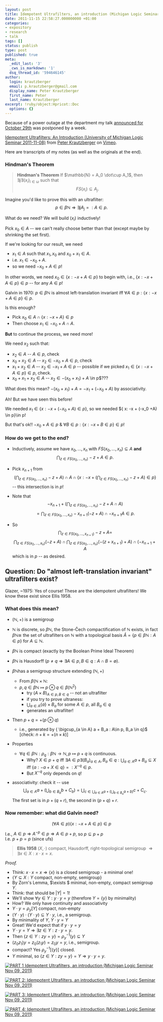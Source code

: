 ```yaml
---
layout: post
title: Idempotent Ultrafilters, an introduction (Michigan Logic Seminar Nov 09, 2011)
date: 2011-11-15 22:58:27.000000000 +01:00
categories:
- expository
- research
- talk
tags: []
status: publish
type: post
published: true
meta:
  _edit_last: '3'
  _cws_is_markdown: '1'
  dsq_thread_id: '594646145'
author:
  login: krautzberger
  email: p.krautzberger@gmail.com
  display_name: Peter Krautzberger
  first_name: Peter
  last_name: Krautzberger
excerpt: !ruby/object:Hpricot::Doc
  options: {}
---
```


Because of a power outage at the department my talk [announced for October 29th](https://settheorytalks.wordpress.com/2011/10/29/michigan-logic-seminar-7/) was postponed by a week.

[Idempotent Ultrafilters: An Introduction (University of Michigan Logic Seminar 2011-11-08)](http://vimeo.com/32109926) from [Peter Krautzberger](http://vimeo.com/pkrautzberger) on [Vimeo](http://vimeo.com).

Here are transcripts of my notes (as well as the originals at the end).

### Hindman's Theorem

> **Hindman's Theorem** If $\mathbb{N} = A_0 \dot\cup A_1$, then $\exists j \exists (x_i)_{i\in \omega}$ such that $$FS(x_i) \subseteq A_j.$$

Imagine you'd like to prove this with an ultrafilter: $$p \in \beta \mathbb{N} \Rightarrow \exists j A_j=:A \in p.$$

What do we need? We will build $(x_i)$ inductively!

Pick $x_0 \in A$ -- we can't really choose better than that (except maybe by shrinking the set first).

If we're looking for our result, we need

*   $x_1 \in A$ such that $x_1, x_0$ and $x_0+x_1 \in A$.
*   i.e. $x_1 \in -x_0 + A$.
*   so we need $-x_0 + A \in p$!

In other words, we need $x_0 \in \{ x: -x+A \in p \}$ to begin with, i.e., $\{ x: -x+A \in p \} \in p$ -- for any $A\in p$!

Galvin in 1970: $p \in \beta \mathbb{N}$ is almost left-translation invariant iff $\forall A\in p: \{ x : -x +A\in p\} \in p$.

Is this enough?

*   Pick $x_0 \in A \cap \{ x: -x+A \} \in p$
*   Then choose $x_1 \in -x_0 + A \cap A$.

**But** to continue the process, we need more!

We need $x_2$ such that:

*   $x_2 \in A$ -- $A\in p$, check
*   $x_0 + x_2 \in A$ -- $x_2 \in -x_0 +A \in p$, check
*   $x_1 + x_2 \in A$ -- $x_2 \in -x_1 + A \in p$ -- possible if we picked $x_1 \in \{x: -x+A\in p\} \in p$, check.
*   $x_0 +x_1 + x_2 \in A$ -- $x_2 \in -(x_0+x_1) +A$ \in p$???

What does this mean? $-(x_0 +x_1) + A = -x_1 + (-x_0 +A)$ by associativity.

Ah! But we have seen this before!

We needed $x_1 \in \{ x: -x + (-x_0 +A) \in p\}$, so we needed $\{ x: -x + (-x_0 +A) \in p\}\in p!

But that's ok!! $-x_0 + A \in p$ & $\forall B\in p: \{x : -x+B \in p \} \in p$!

### How do we get to the end?

*   Inductively, assume we have $x_0,\ldots, x_n$ with $FS(x_0,\ldots, x_n) \subseteq A$ **and** $$\bigcap_{z \in FS(x_0,\ldots,x_n)} -z + A \in p.$$

*   Pick $x_{n+1}$ from $$( \bigcap_{z \in FS(x_0,\ldots,x_n)} -z + A ) \cap A \cap \{ x: -x+ (\bigcap_{z \in FS(x_0,\ldots,x_n)} -z + A) \in p\}$$ -- this intersection is in $p$!

*   Note that $$-x_{n+1} + ( \bigcap_{z \in FS(x_0,\ldots,x_n)} -z + A \cap A)$$ $$= \bigcap_{z \in FS(x_0,\ldots,x_n)} -x_{n+1} (-z + A) \cap -x_{n+1} A \in p.$$

*   So $$\bigcap_{z \in FS(x_0,\ldots,x_{n+1})} -z + A =$$ $$\bigcap_{z \in FS(x_0,\ldots,x_n)} (-z + A) \cap \bigcap_{z \in FS(x_0,\ldots,x_n)} (-(z+x_{n+1}) + A) \cap (-x_{n+1} +A$$ which is in $p$ -- as desired.

## Question: Do "almost left-translation invariant" ultrafilters exist?

Glazer, ~1975: Yes of course! These are the idempotent ultrafilters! We know these exist since Ellis 1958.

### What does this mean?

*   $(\mathbb{N}, +)$ is a semigroup
*   $\mathbb{N}$ is discrete, so $\beta \mathbb{N}$, the Stone-Čech compactification of $\mathbb{N}$ exists, in fact $\beta \mathbb{N} \cong$ the set of ultrafilters on $\mathbb{N}$ with a topological basis $\hat A = \{ p \in \beta \mathbb{N} : A \in p \}$ for $A\subseteq \mathbb{N}$.

*   $\beta \mathbb{N}$ is compact (exactly by the Boolean Prime Ideal Theorem)

*   $\beta \mathbb{N}$ is Hausdorff ($p\neq q \Rightarrow \exists A\in p, B\in q: A\cap B = \emptyset$).

*   $\beta \mathbb{N}$has a semigroup structure extending $(\mathbb{N}, +)$
    *   From $\beta (\mathbb{N} \times \mathbb{N}$:
    *   $p,q \in \beta \mathbb{N}\mapsto p \otimes q \in \beta(\mathbb{N}^2)$
        *   try $(A\times B)_{A\in p, B\in q}$ -- not an ultrafilter
        *   if you try to prove ultraness:
        *   $\bigcup_{a\in A} \{a\} \times B_a$ for some $A\in p$, all $B_a \in q$
        *   generates an ultrafilter!
*   Then $p + q = + (p\otimes q)$
    *   i.e., generated by \{ \bigcup_{a \in A} a + B_a : A\in p, B_a \in q\}$ [check: $n+k = +(n \times k)$]
*   Properties
    *   $\forall q\in \beta \mathbb{N}: \rho_q: \beta \mathbb{N} \rightarrow \mathbb{N}, p \mapsto p+q$ is continuous.
        *   Why? $X\in p+q$ iff $\exists A\in p \exists (B_a)_{a \in A} , B_a \in q: \bigcup_{a\in A} a+ B_a \subseteq X$ iff $\{a: -a + X \in q\} =: X^{-q} \in p$.
        *   But $X^{-q}$ only depends on $q$!
*   associativity: check it -- use $$\bigcup_{a\in A} a+ (\bigcup_{b\in B_a} b + C_b)= \bigcup_{c\in \bigcup_{a\in A} a+ (\bigcup_{b\in B_a} a+ b)} c + C_c.$$ The first set is in $p+(q+r)$, the second in $(p+q)+r$.

### Now remember: what did Galvin need?

$$(\forall A \in p) \{ x: -x+A \in p\}\in p$$

I.e., $A\in p \Rightarrow A^{-p} \in p \Rightarrow A \in p+p$, so $p \subseteq p+p$  
 I.e. $p+p = p$ (since ufs)

> **Ellis 1958** $(X,\cdot)$ compact, Hausdorff, right-topological semigroup $\Rightarrow \exists x\in X: x\cdot x =x$.

_Proof._  
 * Think: $x\cdot x = x \Rightarrow \{x\}$ is a closed semigroup - a minimal one!  
 * $\{ Y \subseteq X: Y \mbox{ compact, non-empty, semigroup} \}$  
 * By Zorn's Lemma, $\exists $ minimal, non-empty, compact semigroup $Y$.  
 * Think: that should be $|Y|=1$!  
 * We'll show $\forall y \in Y: y\cdot y = y$ (therefore $Y = \{y\}$ by minimality)  
 * How? We only have continuity and associativity  
 * $Y \cdot y = \rho_y [Y]$ compact, non-empty  
 * $(Y\cdot y) \cdot (Y\cdot y) \subseteq Y\cdot y$, i.e., a semigroup.  
 * By minimality of $Y$, $Y\cdot y = Y$  
 * Great! We'd expect that if $y\cdot y = y$  
 * $Y\cdot y = Y \Rightarrow \exists z \in Y: z\cdot y = y$.  
 * Then $\{ z \in Y : zy=y\} = \rho^{-1}_y (y) \subseteq Y$  
 * $(z_0 z_1) y = z_0 (z_1 y) = z_0 y= y$, i.e., semigroup.  
 * compact? Yes $\rho^{-1}_y[ \{y\}]$ closed.  
 * $Y$ minimal, so $\{z \in Y: zy=y \} = Y \Rightarrow y\cdot y = y$.

[![](assets/IMG_20111111_141154-225x300.jpg "PART 1 Idempotent Ultrafilters, an introduction (Michigan Logic Seminar Nov 09, 2011) ")](http://boolesrings.org/krautzberger/files/2011/11/IMG_20111111_141154.jpg)

[![](assets/IMG_20111111_141202-225x300.jpg "PART 2: Idempotent Ultrafilters, an introduction (Michigan Logic Seminar Nov 09, 2011)")](http://boolesrings.org/krautzberger/files/2011/11/IMG_20111111_141202.jpg)

[![](assets/IMG_20111111_141242-225x300.jpg "PART 3: Idempotent Ultrafilters, an introduction (Michigan Logic Seminar Nov 09, 2011)")](http://boolesrings.org/krautzberger/files/2011/11/IMG_20111111_141242.jpg)

[![](assets/IMG_20111111_141250-225x300.jpg "PART 4: Idempotent Ultrafilters, an introduction (Michigan Logic Seminar Nov 09, 2011)")](http://boolesrings.org/krautzberger/files/2011/11/IMG_20111111_141250.jpg)